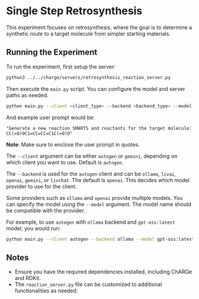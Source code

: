 # Single Step Retrosynthesis

This experiment focuses on retrosynthesis, where the goal is to determine a synthetic route to a target molecule from simpler starting materials. 

## Running the Experiment
To run the experiment, first setup the server:

```bash
python3 ../../charge/servers/retrosynthesis_reaction_server.py
```

Then execute the `main.py` script. You can configure the model and server paths as needed.

```bash
python main.py --client <client_type> --backend <backend_type> --model <model_name_or_path> --server-path <server_path> --user-prompt "<user_prompt>"
```

And example user prompt would be: 
```
"Generate a new reaction SMARTS and reactants for the target molecule: CC(=O)OC1=CC=CC=C1C(=O)O"
```
**Note**: Make sure to enclose the user prompt in quotes.

The `--client` argument can be either `autogen` or `gemini`, depending on which client you want to use. Default is `autogen`.

The `--backend` is used for the `autogen` client and can be `ollama`, `livai`, `openai`, `gemini`, or `livchat`. The default is `openai`. This decides which model provider to use for the client. 

Some providers such as `ollama` and `openai` provide multiple models. You can specify the model using the `--model` argument. The model name should be compatible with the provider.

For example, to use `autogen` with `ollama` backend and `gpt-oss:latest` model, you would run:

```bash
python main.py --client autogen --backend ollama --model gpt-oss:latest --server-path reaction_server.py --user-prompt "Generate a new reaction SMARTS and reactants for the target molecule: CC(=O)OC1=CC=CC=C1C(=O)O" 
``` 


## Notes
- Ensure you have the required dependencies installed, including ChARGe and RDKit.
- The `reaction_server.py` file can be customized to additional functionalities as needed.
